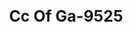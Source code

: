 ---
f_zip-code: 71913
f_state-code: AR
title: Cc Of Ga-9525
f_phone: 501-760-3600
f_city-only: Hot Springs
f_address: 1200 Airport Road Hot Springs
f_location-unique-id: '9525'
slug: cc-of-ga-9525
updated-on: '2024-05-30T13:46:58.046Z'
created-on: '2024-05-30T13:36:59.803Z'
published-on: '2024-05-30T13:54:32.469Z'
f_city-state: cms/city/hot-springs-ar.md
f_company: cms/company/cc-of-ga.md
f_state: cms/state/arkansas.md
layout: '[payday-loan].html'
tags: payday-loan
---